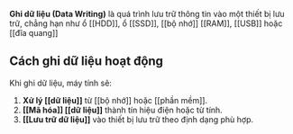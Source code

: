 **Ghi dữ liệu (Data Writing)** là quá trình lưu trữ thông tin vào một thiết bị lưu trữ, chẳng hạn như ổ [[HDD]], ổ [[SSD]], [[bộ nhớ]] [[RAM]], [[USB]] hoặc [[đĩa quang]]

## Cách ghi dữ liệu hoạt động

Khi ghi dữ liệu, máy tính sẽ:

1. **Xử lý [[dữ liệu]]** từ [[bộ nhớ]] hoặc [[phần mềm]].
2. **[[Mã hóa]] [[dữ liệu]]** thành tín hiệu điện hoặc từ tính.
3. **[[Lưu trữ dữ liệu]]** vào thiết bị lưu trữ theo định dạng phù hợp.